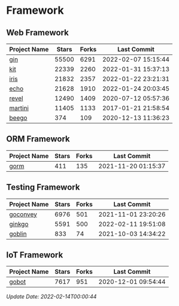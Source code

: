 # Framework

## Web Framework
| Project Name | Stars | Forks | Last Commit |
| ------------ | ----- | ----- | ----------- |
| [gin](https://github.com/gin-gonic/gin) | 55500 | 6291 | 2022-02-07 15:15:44 |
| [kit](https://github.com/go-kit/kit) | 22339 | 2260 | 2022-01-31 15:37:13 |
| [iris](https://github.com/kataras/iris) | 21832 | 2357 | 2022-01-22 23:21:31 |
| [echo](https://github.com/labstack/echo) | 21628 | 1910 | 2022-01-24 20:03:45 |
| [revel](https://github.com/revel/revel) | 12490 | 1409 | 2020-07-12 05:57:36 |
| [martini](https://github.com/go-martini/martini) | 11405 | 1133 | 2017-01-21 21:58:54 |
| [beego](https://github.com/astaxie/beego) | 374 | 109 | 2020-12-13 11:36:23 |

## ORM Framework
| Project Name | Stars | Forks | Last Commit |
| ------------ | ----- | ----- | ----------- |
| [gorm](https://github.com/jinzhu/gorm) | 411 | 135 | 2021-11-20 01:15:37 |

## Testing Framework
| Project Name | Stars | Forks | Last Commit |
| ------------ | ----- | ----- | ----------- |
| [goconvey](https://github.com/smartystreets/goconvey) | 6976 | 501 | 2021-11-01 23:20:26 |
| [ginkgo](https://github.com/onsi/ginkgo) | 5591 | 500 | 2022-02-11 19:51:08 |
| [goblin](https://github.com/franela/goblin) | 833 | 74 | 2021-10-03 14:34:22 |

## IoT Framework
| Project Name | Stars | Forks | Last Commit |
| ------------ | ----- | ----- | ----------- |
| [gobot](https://github.com/hybridgroup/gobot) | 7617 | 951 | 2020-12-01 09:54:44 |

*Update Date: 2022-02-14T00:00:44*